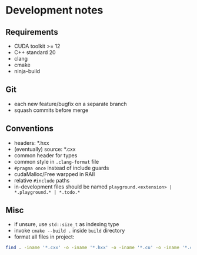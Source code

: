 # Development notes

## Requirements

- CUDA toolkit >= 12
- C++ standard 20
- clang
- cmake
- ninja-build

## Git

- each new feature/bugfix on a separate branch
- squash commits before merge

## Conventions

- headers: *.hxx
- (eventually) source: *.cxx
- common header for types
- common style in `.clang-format` file
- `#pragma once` instead of include guards
- cudaMalloc/Free warpped in RAII
- relative `#include` paths
- in-development files should be named `playground.<extension> | *.playground.* | *.todo.*`

## Misc

- if unsure, use `std::size_t` as indexing type
- invoke `cmake --build .` inside `build` directory
- format all files in project:

```bash
find . -iname '*.cxx' -o -iname '*.hxx' -o -iname '*.cu' -o -iname '*.cuh' | xargs clang-format -i
```
